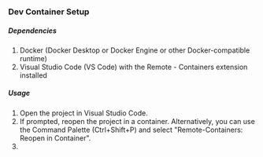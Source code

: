 ### Dev Container Setup

##### Dependencies

1) Docker (Docker Desktop or Docker Engine or other Docker-compatible runtime)
2) Visual Studio Code (VS Code) with the Remote - Containers extension installed

##### Usage

1) Open the project in Visual Studio Code.
2) If prompted, reopen the project in a container. Alternatively, you can use the Command Palette (Ctrl+Shift+P) and select "Remote-Containers: Reopen in Container".
3) 
